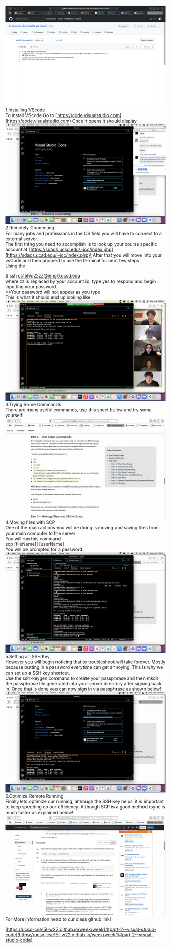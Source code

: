![Image](LabReport.png)
1.Installing VScode\
To install VScode Go to [https://code.visualstudio.com](https://code.visualstudio.com) 
Once it opens it should display\
![Image](VSCODEstartpage.png)
<Br/>
2.Remotely Connecting\
For many jobs and professions in the CS field you will have to connect to a external server.\
The first thing you need to accomplish is to look up your course specific account at [https://sdacs.ucsd.edu/~icc/index.php](https://sdacs.ucsd.edu/~icc/index.php)\
After that you will move into your vsCode and then proceed to use the terminal for next few steps\
Using the

$ ssh cs15lwi22zz@ieng6.ucsd.edu\
where zz is replaced by your account id, type yes to respond and begin inputting your password.\
**Your password will not appear as you type\
This is what it should end up looking like.
![Image](RealStep2.png)
<Br/>
3.Trying Some Commands\
There are many useful commands, use this sheet below and try some yourself!
![Image](CommandList.png)
<Br/>
4.Moving files with SCP\
One of the main actions you will be doing is moving and saving files from your main computer to the server\
You will run this command\
scp [fileName]] [userName]\
You will be prompted for a password\
![Image](Step2.png)
<Br/>
5.Setting an SSH Key\
However you will begin noticing that to troubleshoot will take forever. Mostly because putting in a password everytime can get annoying. This is why we can set up a SSH key shortcut.\
Use the ssh-keygen command to create your passphrase and then mkdir the passphrase file generated into your server directory after signing back in. Once that is done you can now sign in via passphrase as shown below!
![Image](passPhrase.png)
<Br/>
6.Optimize Remote Running\
Finally lets optimize our running, although the SSH key helps, it is important to keep speeding up our efficiency. Although SCP is a good method rsync is much faster as explained below!
![Image](faster.png)
<Br/>
For More information head to our class github link!

[https://ucsd-cse15l-w22.github.io/week/week1/#part-2--visual-studio-code](https://ucsd-cse15l-w22.github.io/week/week1/#part-2--visual-studio-code)

